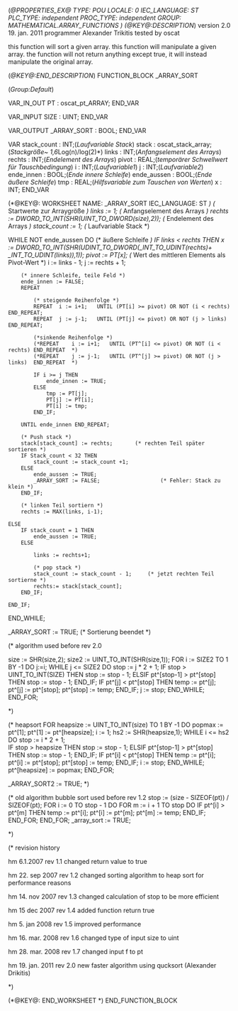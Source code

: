 (*@PROPERTIES_EX@
TYPE: POU
LOCALE: 0
IEC_LANGUAGE: ST
PLC_TYPE: independent
PROC_TYPE: independent
GROUP: MATHEMATICAL.ARRAY_FUNCTIONS
*)
(*@KEY@:DESCRIPTION*)
version 2.0	19. jan. 2011
programmer 	Alexander Trikitis
tested by	oscat

this function will sort a given array.
this function will manipulate a given array.
the function will not return anything except true, it will instead manipulate the original array.

(*@KEY@:END_DESCRIPTION*)
FUNCTION_BLOCK _ARRAY_SORT

(*Group:Default*)


VAR_IN_OUT
	PT :	oscat_pt_ARRAY;
END_VAR


VAR_INPUT
	SIZE :	UINT;
END_VAR


VAR_OUTPUT
	_ARRAY_SORT :	BOOL;
END_VAR


VAR
	stack_count :	INT;(*Laufvariable Stack*)
	stack :	oscat_stack_array;(*Stackgröße~ 1,6*Log(n)/log(2)*)
	links :	INT;(*Anfangselement des Arrays*)
	rechts :	INT;(*Endelement des Arrays*)
	pivot :	REAL;(*temporärer Schwellwert für Tauschbedingung*)
	i :	INT;(*Laufvariable1*)
	j :	INT;(*Laufvariable2*)
	ende_innen :	BOOL;(*Ende innere Schleife*)
	ende_aussen :	BOOL;(*Ende äußere Schleife*)
	tmp :	REAL;(*Hilfsvariable zum Tauschen von Werten*)
	x :	INT;
END_VAR


(*@KEY@: WORKSHEET
NAME: _ARRAY_SORT
IEC_LANGUAGE: ST
*)
(* Startwerte zur Arraygröße *)
links := 1;	(* Anfangselement des Arrays *)
rechts := DWORD_TO_INT(SHR(UINT_TO_DWORD(size),2)); (* Endelement des Arrays *)
stack_count := 1; (* Laufvariable Stack *)

WHILE NOT ende_aussen DO (* äußere Schleife *)
	IF links < rechts THEN
		x := DWORD_TO_INT(SHR(UDINT_TO_DWORD(_INT_TO_UDINT(rechts)+ _INT_TO_UDINT(links)),1));
		pivot := PT[x]; (* Wert des mittleren Elements als Pivot-Wert *)
		i := links - 1;
		j := rechts + 1;

		(* innere Schleife, teile Feld *)
		ende_innen := FALSE;
		REPEAT

			(* steigende Reihenfolge *)
			REPEAT	i := i+1;	UNTIL (PT[i] >= pivot) OR NOT (i < rechts)	END_REPEAT;
			REPEAT	j := j-1;	UNTIL (PT[j] <= pivot) OR NOT (j > links)	END_REPEAT;

			(*sinkende Reihenfolge *)
			(*REPEAT	i := i+1;	UNTIL (PT^[i] <= pivot) OR NOT (i < rechts)	END_REPEAT	*)
			(*REPEAT	j := j-1;	UNTIL (PT^[j] >= pivot) OR NOT (j > links)	END_REPEAT	*)

			IF i >= j THEN
				ende_innen := TRUE;
			ELSE
			    tmp := PT[j];
				PT[j] := PT[i];
				PT[i] := tmp;
			END_IF;

		UNTIL ende_innen END_REPEAT;

		(* Push stack *)
		stack[stack_count] := rechts;		(* rechten Teil später sortieren *)
		IF Stack_count < 32 THEN
			stack_count := stack_count +1;
		ELSE
			ende_aussen := TRUE;
			_ARRAY_SORT := FALSE;					(* Fehler: Stack zu klein *)
		END_IF;

		(* linken Teil sortiern *)
		rechts := MAX(links, i-1);

	ELSE
		IF stack_count = 1 THEN
			ende_aussen := TRUE;
		ELSE

			links := rechts+1;

			(* pop stack *)
			stack_count := stack_count - 1;		(* jetzt rechten Teil sortierne *)
			rechts:= stack[stack_count];
		END_IF;

	END_IF;

END_WHILE;

_ARRAY_SORT := TRUE;				(* Sortierung beendet *)


(* algorithm used before rev 2.0

size := SHR(size,2);
size2 := UINT_TO_INT(SHR(size,1));
FOR i := SIZE2  TO 1 BY -1 DO
	j:=i;
    WHILE j <= SIZE2 DO
     	stop := j * 2 + 1;
        IF stop > UINT_TO_INT(SIZE) THEN stop := stop - 1;
        ELSIF pt^[stop-1] > pt^[stop] THEN stop := stop - 1;
		END_IF;
        IF pt^[j] < pt^[stop] THEN
         	temp := pt^[j];
            pt^[j] := pt^[stop];
            pt^[stop] := temp;
        END_IF;
        j := stop;
    END_WHILE;
END_FOR;

*)

(* heapsort
FOR heapsize := UINT_TO_INT(size) TO 1 BY -1 DO
	popmax := pt^[1];
	pt^[1] := pt^[heapsize];
   	i := 1;
	hs2 := SHR(heapsize,1);
	WHILE i <= hs2 DO
       	stop := i * 2 + 1;  
        	IF stop > heapsize THEN stop := stop - 1;
        	ELSIF pt^[stop-1] > pt^[stop] THEN stop := stop - 1;
	 	END_IF;
        	IF pt^[i] < pt^[stop] THEN
            		temp := pt^[i];
            		pt^[i] := pt^[stop];
            		pt^[stop] := temp;
        	END_IF;
        	i := stop;
    	END_WHILE;
	pt^[heapsize] := popmax;
END_FOR;

_ARRAY_SORT2 := TRUE;
*)

(* old algorithm bubble sort used before rev 1.2
stop := (size - SIZEOF(pt)) / SIZEOF(pt);
FOR i := 0 TO stop - 1 DO
	FOR m := i + 1 TO stop DO
		IF pt^[i] > pt^[m] THEN
			temp := pt^[i];
			pt^[i] := pt^[m];
			pt^[m] := temp;
		END_IF;
	END_FOR;
END_FOR;
_array_sort := TRUE;

*)


(* revision history

hm 	6.1.2007 	rev 1.1
	changed return value to true

hm	22. sep 2007	rev 1.2
	changed sorting algorithm to heap sort for performance reasons

hm 	14. nov 2007	rev 1.3
	changed calculation of stop to be more efficient

hm	15 dec 2007	rev 1.4
	added function return true

hm	5. jan 2008		rev 1.5
	improved performance

hm	16. mar. 2008	rev 1.6
	changed type of input size to uint

hm	28. mar. 2008	rev 1.7
	changed input f to pt

hm	19. jan. 2011	rev 2.0
	new faster algorithm using qucksort (Alexander Drikitis)

*)

(*@KEY@: END_WORKSHEET *)
END_FUNCTION_BLOCK
